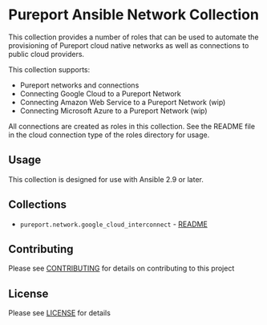 # Pureport Ansible Network Collection

This collection provides a number of roles that can be used to automate the 
provisioning of Pureport cloud native networks as well as connections to public
cloud providers.

This collection supports:

  * Pureport networks and connections
  * Connecting Google Cloud to a Pureport Network
  * Connecting Amazon Web Service to a Pureport Network (wip)
  * Connecting Microsoft Azure to a Pureport Network (wip)

All connections are created as roles in this collection.  See the README file
in the cloud connection type of the roles directory for usage.

## Usage

This collection is designed for use with Ansible 2.9 or later.

## Collections

* `pureport.network.google_cloud_interconnect` - [README](roles/google_cloud_interconnect/README.md)

## Contributing

Please see [CONTRIBUTING](CONTRIBUTING.md) for details on contributing to this project

## License

Please see [LICENSE](LICENSE) for details
